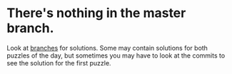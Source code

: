 # There's nothing in the master branch.

Look at [branches](https://github.com/zeroeightysix/aoc2020/branches) for solutions. Some may contain solutions for both puzzles of the day, but sometimes you may have to look at the commits to see the solution for the first puzzle.
